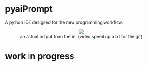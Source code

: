 # pyaiPrompt
A python IDE designed for the new programming workflow. 

<p align="center">
  <img src="https://github.com/RichKMLS/pyaiPrompt/assets/105183376/5a9d7412-e33d-49ec-a043-a9e22438a624" />
  <br>an actual output from the AI. (video speed up a bit for the gif)
</p>

# work in progress

